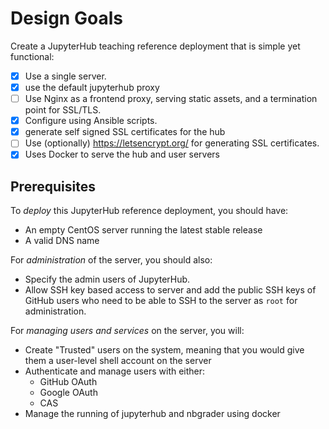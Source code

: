 # Design Goals

Create a JupyterHub teaching reference deployment that is simple yet
functional:

* [x] Use a single server.
* [x] use the default jupyterhub proxy
* [ ] Use Nginx as a frontend proxy, serving static assets, and a termination
  point for SSL/TLS.
* [x] Configure using Ansible scripts.
* [x] generate self signed SSL certificates for the hub
* [ ] Use (optionally) https://letsencrypt.org/ for generating SSL certificates.
* [x] Uses Docker to serve the hub and user servers

## Prerequisites

To *deploy* this JupyterHub reference deployment, you should have:

- An empty CentOS server running the latest stable release
- A valid DNS name

For *administration* of the server, you should also:

- Specify the admin users of JupyterHub.
- Allow SSH key based access to server and add the public SSH keys of GitHub
  users who need to be able to SSH to the server as `root` for administration.

For *managing users and services* on the server, you will:

- Create "Trusted" users on the system, meaning that you would give them a
  user-level shell account on the server
- Authenticate and manage users with either:
    - GitHub OAuth
    - Google OAuth
    - CAS
- Manage the running of jupyterhub and nbgrader using docker
